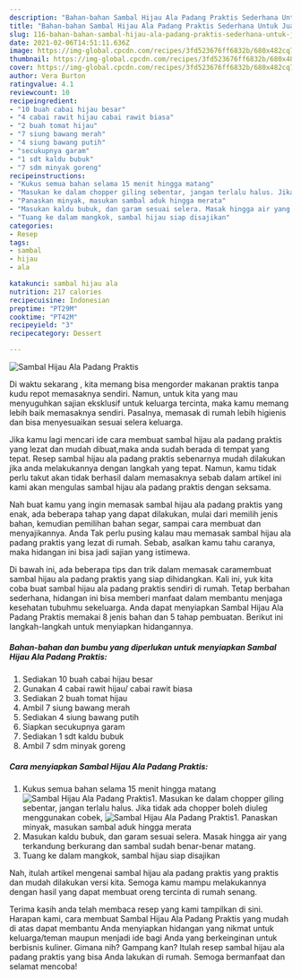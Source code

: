 ```yaml
---
description: "Bahan-bahan Sambal Hijau Ala Padang Praktis Sederhana Untuk Jualan"
title: "Bahan-bahan Sambal Hijau Ala Padang Praktis Sederhana Untuk Jualan"
slug: 116-bahan-bahan-sambal-hijau-ala-padang-praktis-sederhana-untuk-jualan
date: 2021-02-06T14:51:11.636Z
image: https://img-global.cpcdn.com/recipes/3fd523676ff6832b/680x482cq70/sambal-hijau-ala-padang-praktis-foto-resep-utama.jpg
thumbnail: https://img-global.cpcdn.com/recipes/3fd523676ff6832b/680x482cq70/sambal-hijau-ala-padang-praktis-foto-resep-utama.jpg
cover: https://img-global.cpcdn.com/recipes/3fd523676ff6832b/680x482cq70/sambal-hijau-ala-padang-praktis-foto-resep-utama.jpg
author: Vera Burton
ratingvalue: 4.1
reviewcount: 10
recipeingredient:
- "10 buah cabai hijau besar"
- "4 cabai rawit hijau cabai rawit biasa"
- "2 buah tomat hijau"
- "7 siung bawang merah"
- "4 siung bawang putih"
- "secukupnya garam"
- "1 sdt kaldu bubuk"
- "7 sdm minyak goreng"
recipeinstructions:
- "Kukus semua bahan selama 15 menit hingga matang"
- "Masukan ke dalam chopper giling sebentar, jangan terlalu halus. Jika tidak ada chopper boleh diuleg menggunakan cobek,"
- "Panaskan minyak, masukan sambal aduk hingga merata"
- "Masukan kaldu bubuk, dan garam sesuai selera. Masak hingga air yang terkandung berkurang dan sambal sudah benar-benar matang."
- "Tuang ke dalam mangkok, sambal hijau siap disajikan"
categories:
- Resep
tags:
- sambal
- hijau
- ala

katakunci: sambal hijau ala 
nutrition: 217 calories
recipecuisine: Indonesian
preptime: "PT29M"
cooktime: "PT42M"
recipeyield: "3"
recipecategory: Dessert

---
```



![Sambal Hijau Ala Padang Praktis](https://img-global.cpcdn.com/recipes/3fd523676ff6832b/680x482cq70/sambal-hijau-ala-padang-praktis-foto-resep-utama.jpg)

Di waktu  sekarang , kita memang bisa mengorder makanan praktis tanpa kudu repot memasaknya sendiri. Namun, untuk kita yang mau menyuguhkan sajian eksklusif untuk keluarga tercinta, maka kamu memang lebih baik memasaknya sendiri. Pasalnya, memasak di rumah lebih higienis dan bisa menyesuaikan sesuai selera keluarga.

Jika kamu lagi mencari ide cara membuat sambal hijau ala padang praktis yang lezat dan mudah dibuat,maka anda sudah berada di tempat yang tepat. Resep sambal hijau ala padang praktis  sebenarnya mudah dilakukan jika anda melakukannya dengan langkah yang tepat. Namun, kamu tidak perlu takut akan tidak berhasil dalam memasaknya 
sebab dalam artikel ini kami akan mengulas sambal hijau ala padang praktis dengan seksama.  



Nah buat kamu yang ingin memasak sambal hijau ala padang praktis yang enak, ada beberapa tahap yang dapat dilakukan, mulai dari memilih jenis bahan, kemudian pemilihan bahan segar, sampai cara membuat dan menyajikannya. Anda Tak perlu pusing kalau mau memasak sambal hijau ala padang praktis yang lezat di rumah. Sebab, asalkan kamu  tahu caranya, maka hidangan ini bisa jadi sajian yang istimewa.

Di bawah ini, ada beberapa tips dan trik dalam memasak caramembuat sambal hijau ala padang praktis yang siap dihidangkan. Kali ini, yuk kita coba buat sambal hijau ala padang praktis sendiri di rumah. Tetap berbahan sederhana, hidangan ini bisa memberi manfaat dalam membantu menjaga kesehatan tubuhmu sekeluarga. Anda dapat menyiapkan Sambal Hijau Ala Padang Praktis memakai 8 jenis bahan dan 5 tahap pembuatan. Berikut ini langkah-langkah untuk menyiapkan hidangannya.

<!--inarticleads1-->

##### Bahan-bahan dan bumbu yang diperlukan untuk menyiapkan Sambal Hijau Ala Padang Praktis:

1. Sediakan 10 buah cabai hijau besar
1. Gunakan 4 cabai rawit hijau/ cabai rawit biasa
1. Sediakan 2 buah tomat hijau
1. Ambil 7 siung bawang merah
1. Sediakan 4 siung bawang putih
1. Siapkan secukupnya garam
1. Sediakan 1 sdt kaldu bubuk
1. Ambil 7 sdm minyak goreng




<!--inarticleads2-->

##### Cara menyiapkan Sambal Hijau Ala Padang Praktis:

1. Kukus semua bahan selama 15 menit hingga matang
<img src="https://img-global.cpcdn.com/steps/8f774e3025b77991/160x128cq70/sambal-hijau-ala-padang-praktis-langkah-memasak-1-foto.jpg" alt="Sambal Hijau Ala Padang Praktis">1. Masukan ke dalam chopper giling sebentar, jangan terlalu halus. Jika tidak ada chopper boleh diuleg menggunakan cobek,
<img src="//assets-global.cpcdn.com/assets/icons/button_play-2c75c40dde080a61004c1f40b05d8f140eaff45d7e9e6481dc71c63d2e7c4909.png" alt="Sambal Hijau Ala Padang Praktis">1. Panaskan minyak, masukan sambal aduk hingga merata
1. Masukan kaldu bubuk, dan garam sesuai selera. Masak hingga air yang terkandung berkurang dan sambal sudah benar-benar matang.
1. Tuang ke dalam mangkok, sambal hijau siap disajikan




Nah, itulah artikel mengenai  sambal hijau ala padang praktis  yang praktis dan mudah dilakukan versi kita. Semoga kamu mampu melakukannya dengan hasil yang dapat membuat oreng tercinta di rumah senang. 

Terima kasih anda telah membaca resep yang kami tampilkan di sini. Harapan kami, cara membuat  Sambal Hijau Ala Padang Praktis yang mudah di atas dapat membantu Anda menyiapkan hidangan yang nikmat untuk keluarga/teman maupun menjadi ide bagi Anda yang berkeinginan untuk berbisnis kuliner. Gimana nih? Gampang kan? Itulah resep sambal hijau ala padang praktis yang bisa Anda lakukan di rumah. Semoga bermanfaat dan selamat mencoba!

